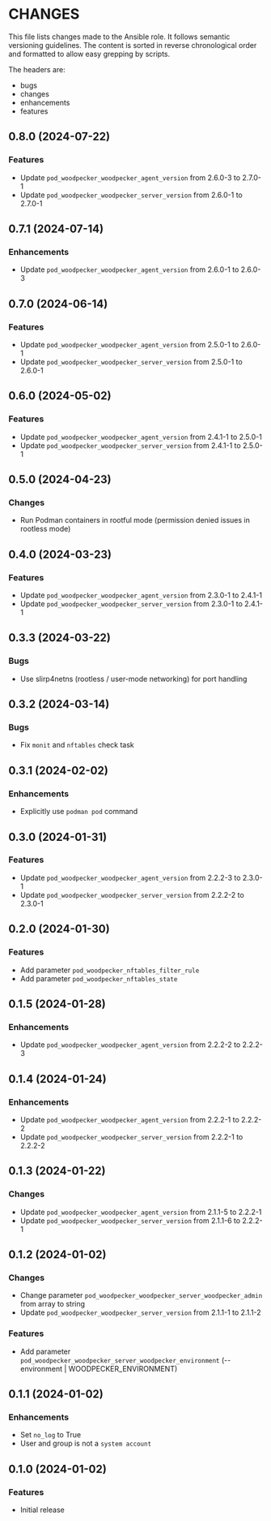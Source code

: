 # CHANGES

This file lists changes made to the Ansible role. It follows semantic versioning
guidelines. The content is sorted in reverse chronological order and formatted
to allow easy grepping by scripts.

The headers are:
- bugs
- changes
- enhancements
- features

## 0.8.0 (2024-07-22)

### Features

- Update `pod_woodpecker_woodpecker_agent_version` from 2.6.0-3 to 2.7.0-1
- Update `pod_woodpecker_woodpecker_server_version` from 2.6.0-1 to 2.7.0-1

## 0.7.1 (2024-07-14)

### Enhancements

- Update `pod_woodpecker_woodpecker_agent_version` from 2.6.0-1 to 2.6.0-3

## 0.7.0 (2024-06-14)

### Features

- Update `pod_woodpecker_woodpecker_agent_version` from 2.5.0-1 to 2.6.0-1
- Update `pod_woodpecker_woodpecker_server_version` from 2.5.0-1 to 2.6.0-1

## 0.6.0 (2024-05-02)

### Features

- Update `pod_woodpecker_woodpecker_agent_version` from 2.4.1-1 to 2.5.0-1
- Update `pod_woodpecker_woodpecker_server_version` from 2.4.1-1 to 2.5.0-1

## 0.5.0 (2024-04-23)

### Changes

- Run Podman containers in rootful mode (permission denied issues in rootless mode)

## 0.4.0 (2024-03-23)

### Features

- Update `pod_woodpecker_woodpecker_agent_version` from 2.3.0-1 to 2.4.1-1
- Update `pod_woodpecker_woodpecker_server_version` from 2.3.0-1 to 2.4.1-1

## 0.3.3 (2024-03-22)

### Bugs

- Use slirp4netns (rootless / user-mode networking) for port handling

## 0.3.2 (2024-03-14)

### Bugs

- Fix `monit` and `nftables` check task

## 0.3.1 (2024-02-02)

### Enhancements

- Explicitly use `podman pod` command

## 0.3.0 (2024-01-31)

### Features

- Update `pod_woodpecker_woodpecker_agent_version` from 2.2.2-3 to 2.3.0-1
- Update `pod_woodpecker_woodpecker_server_version` from 2.2.2-2 to 2.3.0-1

## 0.2.0 (2024-01-30)

### Features

- Add parameter `pod_woodpecker_nftables_filter_rule`
- Add parameter `pod_woodpecker_nftables_state`

## 0.1.5 (2024-01-28)

### Enhancements

- Update `pod_woodpecker_woodpecker_agent_version` from 2.2.2-2 to 2.2.2-3

## 0.1.4 (2024-01-24)

### Enhancements

- Update `pod_woodpecker_woodpecker_agent_version` from 2.2.2-1 to 2.2.2-2
- Update `pod_woodpecker_woodpecker_server_version` from 2.2.2-1 to 2.2.2-2

## 0.1.3 (2024-01-22)

### Changes

- Update `pod_woodpecker_woodpecker_agent_version` from 2.1.1-5 to 2.2.2-1
- Update `pod_woodpecker_woodpecker_server_version` from 2.1.1-6 to 2.2.2-1

## 0.1.2 (2024-01-02)

### Changes

- Change parameter `pod_woodpecker_woodpecker_server_woodpecker_admin` from array to string
- Update `pod_woodpecker_woodpecker_server_version` from 2.1.1-1 to 2.1.1-2

### Features

- Add parameter `pod_woodpecker_woodpecker_server_woodpecker_environment` (--environment | WOODPECKER_ENVIRONMENT)

## 0.1.1 (2024-01-02)

### Enhancements

- Set `no_log` to True
- User and group is not a `system account`

## 0.1.0 (2024-01-02)

### Features

- Initial release
